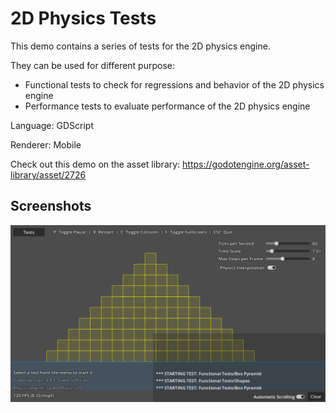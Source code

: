 # 2D Physics Tests

This demo contains a series of tests for the 2D
physics engine.

They can be used for different purpose:

- Functional tests to check for regressions and
  behavior of the 2D physics engine
- Performance tests to evaluate performance
  of the 2D physics engine

Language: GDScript

Renderer: Mobile

Check out this demo on the asset library: https://godotengine.org/asset-library/asset/2726

## Screenshots

![Screenshot](screenshots/physics_tests.webp)
